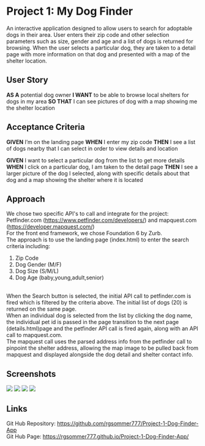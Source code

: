 # Project 1: My Dog Finder

An interactive application designed to allow users to search for adoptable dogs in their area. User enters their zip code and other selection parameters such as size, gender and age and a list of dogs is returned for browsing. When the user selects a particular dog, they are taken to a detail page with more information on that dog and presented with a map of the shelter location.

## User Story
**AS A**  potential dog owner
**I WANT** to be able to browse local shelters for dogs in my area
**SO THAT** I can see pictures of dog with a map showing me the shelter   location

## Acceptance Criteria
**GIVEN** I’m on the landing page
**WHEN** I enter my zip code
**THEN** I see a list of dogs nearby that I can select in order to view details and location

**GIVEN** I want to select a particular dog from the list to get more details
**WHEN** I click on a particular dog, I am taken to the detail page
**THEN** I see a larger picture of the dog I selected, along with specific details about that dog and a map showing the shelter where it is located

## Approach
We chose two specific API's to call and integrate for the project:<br>
Petfinder.com (https://www.petfinder.com/developers/) and mapquest.com (https://developer.mapquest.com/)<br>
For the front end framework, we chose Foundation 6 by Zurb.<br>
The approach is to use the landing page (index.html) to enter the search criteria including:<br>
1. Zip Code<br>
2. Dog Gender (M/F)<br>
3. Dog Size (S/M/L)<br>
4. Dog Age (baby,young,adult,senior)<br>
<br>
When the Search button is selected, the initial API call to petfinder.com is fired which is filtered by the criteria above. The initial list of dogs (20) is returned on the same page.<br>
When an individual dog is selected from the list by clicking the dog name, the individual pet id is passed in the page transition to the next page (details.html)page and the petfinder API call is fired again, along with an API call to mapquest.com.<br>
The mapquest call uses the parsed address info from the petfinder call to pinpoint the shelter address, allowing the map image to be pulled back from mapquest and displayed alongside the dog detail and shelter contact info. 

## Screenshots
![](assets/screenshot1.png)
![](assets/screenshot2.png)
![](assets/screenshot3.png)
![](assets/screenshot4.png)<br>

## Links
Git Hub Repository: https://github.com/rgsommer777/Project-1-Dog-Finder-App <br>
Git Hub Page: https://rgsommer777.github.io/Project-1-Dog-Finder-App/
